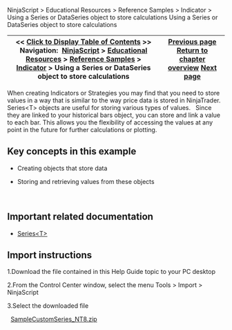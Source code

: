 ﻿
NinjaScript \> Educational Resources \> Reference Samples \> Indicator \> Using a Series or DataSeries object to store calculations
Using a Series or DataSeries object to store calculations

| \<\< [Click to Display Table of Contents](using_a_series_or_dataseries_o.md) \>\> **Navigation:**     [NinjaScript](ninjascript-1.md) \> [Educational Resources](educational_resources-1.md) \> [Reference Samples](reference_samples-1.md) \> [Indicator](indicator2-1.md) \> Using a Series or DataSeries object to store calculations | [Previous page](using_a_secondary_series_as_an-1.md) [Return to chapter overview](indicator2-1.md) [Next page](using_a_typeconverter_to_custo-1.md) |
| --- | --- |

When creating Indicators or Strategies you may find that you need to store values in a way that is similar to the way price data is stored in NinjaTrader.
 
Series\<T\> objects are useful for storing various types of values.
 
Since they are linked to your historical bars object, you can store and link a value to each bar. This allows you the flexibility of accessing the values at any point in the future for further calculations or plotting.

## Key concepts in this example
- Creating objects that store data

- Storing and retrieving values from these objects

 
## Important related documentation
- [Series\<T\>](seriest-1.md)

## 
## Import instructions
1\.Download the file contained in this Help Guide topic to your PC desktop

2\.From the Control Center window, select the menu Tools \> Import \> NinjaScript

3\.Select the downloaded file

 
[SampleCustomSeries\_NT8\.zip](samples/SampleCustomSeries_NT8.zip)
